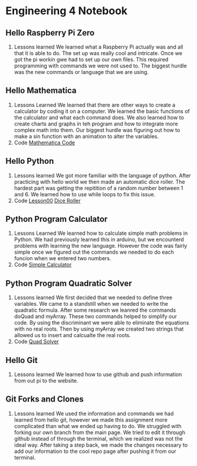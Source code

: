 # Engineering 4 Notebook
## Hello Raspberry Pi Zero
1. Lessons learned
   We learned what a Raspberry Pi actually was and all that it is able to do. The set up was really cool and intricate. Once we got the pi workin gwe had to set up our own files. This required programming with commands we were not used to. The biggest hurdle was the new commands or language that we are using. 
## Hello Mathematica
1. Lessons Learned
   We learned that there are other ways to create a calculator by coding it on a computer. We learned the basic functions of the calculator and what each command does. We also learned how to create charts and graphs in teh program and how to integrate more complex math into them. Our biggest hurdle was figuring out how to make a sin function with an animation to alter the variables. 
2. Code
   [Mathematica Code](Mathematica.nb)
## Hello Python
1. Lessons learned
   We got more familiar with the language of python. After practicing with hello world we then made an automatic dice roller. The hardest part was getting the repitition of a random number between 1 and 6. We learned how to use while loops to fix this issue. 
2. Code 
   [Lesson00](Python/lesson00.py)
   [Dice Roller](Python/DiceRoller.py)
## Python Program Calculator
1. Lessons Learned
   We learned how to calculate simple math problems in Python. We had previously learned this in arduino, but we encounterd problems with learning the new language. However the code was fairly simple once we figured out the commands we needed to do each funcion when we entered two numbers. 
2. Code
   [Simple Calculator](Python/calculator1.py)
## Python Program Quadratic Solver
1. Lessons learned
   We first decided that we needed to define three variables. We came to a standstill when we needed to write the quadratic formula. After some research we leanred the commands doQuad and myArray. These two commands helped to simplify our code. By using the discriminant we were able to eliminate the equations with no real roots. Then by using myArray we created two strings that allowed us to insert and calcualte the real roots. 
2. Code
   [Quad Solver](Python/quadsolver.py)
## Hello Git
1. Lessons learned
   We learned how to use github and push information from out pi to the website. 
## Git Forks and Clones
1. Lessons learned
   We used the information and commands we had learned from hello git, however we made this assignment more complicated than what we ended up having to do. We struggled with forking our own branch from the main page. We tried to edit it through github instead of through the terminal, which we realized was not the ideal way. After taking a step back, we made the changes necessary to add our information to the cool repo page after pushing it from our terminal. 


